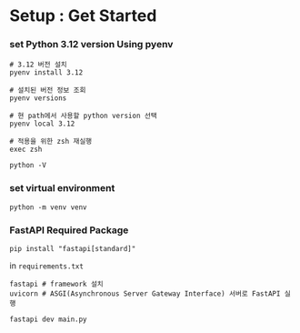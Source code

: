 # Setup : Get Started


### set Python 3.12 version Using pyenv

```shell
# 3.12 버전 설치
pyenv install 3.12

# 설치된 버전 정보 조회
pyenv versions

# 현 path에서 사용할 python version 선택
pyenv local 3.12

# 적용을 위한 zsh 재실행 
exec zsh

python -V
```

### set virtual environment
```shell
python -m venv venv
```

### FastAPI Required Package

```shell
pip install "fastapi[standard]"
```

in `requirements.txt`
```shell
fastapi # framework 설치
uvicorn # ASGI(Asynchronous Server Gateway Interface) 서버로 FastAPI 실행
```

```
fastapi dev main.py
```